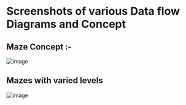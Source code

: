 # Screenshots of various Data flow Diagrams and Concept

## Maze Concept :- 

![image](https://user-images.githubusercontent.com/98895052/198573976-3f6aa520-24ef-4757-b013-0a59933de61a.png)

## Mazes with varied levels 

![image](https://user-images.githubusercontent.com/98895052/198574194-39cab62d-e45f-403b-94d1-022b51611096.png)


